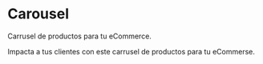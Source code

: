 # Carousel
Carrusel de productos para tu eCommerce.

Impacta a tus clientes con este carrusel de productos para tu eCommerse.

